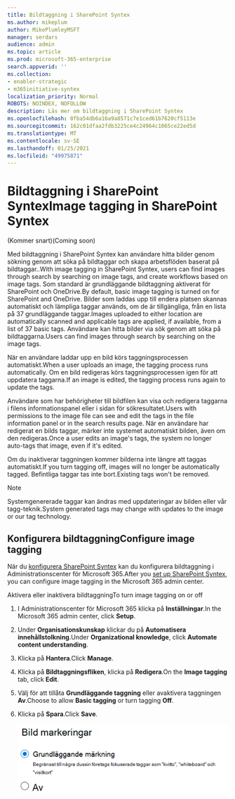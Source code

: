 ```yaml
---
title: Bildtaggning i SharePoint Syntex
ms.author: mikeplum
author: MikePlumleyMSFT
manager: serdars
audience: admin
ms.topic: article
ms.prod: microsoft-365-enterprise
search.appverid: ''
ms.collection:
- enabler-strategic
- m365initiative-syntex
localization_priority: Normal
ROBOTS: NOINDEX, NOFOLLOW
description: Läs mer om bildtaggning i SharePoint Syntex
ms.openlocfilehash: 0fba54db6a16a9a8571c7e1ced61b7620cf5113e
ms.sourcegitcommit: 162c01dfaa2fdb3225ce4c24964c1065ce22ed5d
ms.translationtype: MT
ms.contentlocale: sv-SE
ms.lasthandoff: 01/25/2021
ms.locfileid: "49975871"
---
```

# <a name="image-tagging-in-sharepoint-syntex"></a><span data-ttu-id="9cbfc-103">Bildtaggning i SharePoint Syntex</span><span class="sxs-lookup"><span data-stu-id="9cbfc-103">Image tagging in SharePoint Syntex</span></span>

<span data-ttu-id="9cbfc-104">(Kommer snart)</span><span class="sxs-lookup"><span data-stu-id="9cbfc-104">(Coming soon)</span></span>

<span data-ttu-id="9cbfc-105">Med bildtaggning i SharePoint Syntex kan användare hitta bilder genom sökning genom att söka på bildtaggar och skapa arbetsflöden baserat på bildtaggar..</span><span class="sxs-lookup"><span data-stu-id="9cbfc-105">With image tagging in SharePoint Syntex, users can find images through search by searching on image tags, and create workflows based on image tags.</span></span> <span data-ttu-id="9cbfc-106">Som standard är grundläggande bildtaggning aktiverat för SharePoint och OneDrive.</span><span class="sxs-lookup"><span data-stu-id="9cbfc-106">By default, basic image tagging is turned on for SharePoint and OneDrive.</span></span> <span data-ttu-id="9cbfc-107">Bilder som laddas upp till endera platsen skannas automatiskt och lämpliga taggar används, om de är tillgängliga, från en lista på 37 grundläggande taggar.</span><span class="sxs-lookup"><span data-stu-id="9cbfc-107">Images uploaded to either location are automatically scanned and applicable tags are applied, if available, from a list of 37 basic tags.</span></span> <span data-ttu-id="9cbfc-108">Användare kan hitta bilder via sök genom att söka på bildtaggarna.</span><span class="sxs-lookup"><span data-stu-id="9cbfc-108">Users can find images through search by searching on the image tags.</span></span>

<span data-ttu-id="9cbfc-109">När en användare laddar upp en bild körs taggningsprocessen automatiskt.</span><span class="sxs-lookup"><span data-stu-id="9cbfc-109">When a user uploads an image, the  tagging process runs automatically.</span></span> <span data-ttu-id="9cbfc-110">Om en bild redigeras körs taggningsprocessen igen för att uppdatera taggarna.</span><span class="sxs-lookup"><span data-stu-id="9cbfc-110">If an image is edited, the tagging process runs again to update the tags.</span></span>

<span data-ttu-id="9cbfc-111">Användare som har behörigheter till bildfilen kan visa och redigera taggarna i filens informationspanel eller i sidan för sökresultatet.</span><span class="sxs-lookup"><span data-stu-id="9cbfc-111">Users with permissions to the image file can see and edit the tags in the file information panel or in the search results page.</span></span> <span data-ttu-id="9cbfc-112">När en användare har redigerat en bilds taggar, märker inte systemet automatiskt bilden, även om den redigeras.</span><span class="sxs-lookup"><span data-stu-id="9cbfc-112">Once a user edits an image's tags, the system no longer auto-tags that image, even if it's edited.</span></span>

<span data-ttu-id="9cbfc-113">Om du inaktiverar taggningen kommer bilderna inte längre att taggas automatiskt.</span><span class="sxs-lookup"><span data-stu-id="9cbfc-113">If you turn tagging off, images will no longer be automatically tagged.</span></span> <span data-ttu-id="9cbfc-114">Befintliga taggar tas inte bort.</span><span class="sxs-lookup"><span data-stu-id="9cbfc-114">Existing tags won't be removed.</span></span>

> [!NOTE]
> <span data-ttu-id="9cbfc-115">Systemgenererade taggar kan ändras med uppdateringar av bilden eller vår tagg-teknik.</span><span class="sxs-lookup"><span data-stu-id="9cbfc-115">System generated tags may change with updates to the image or our tag technology.</span></span>


## <a name="configure-image-tagging"></a><span data-ttu-id="9cbfc-116">Konfigurera bildtaggning</span><span class="sxs-lookup"><span data-stu-id="9cbfc-116">Configure image tagging</span></span>

<span data-ttu-id="9cbfc-117">När du [konfigurera SharePoint Syntex](set-up-content-understanding.md) kan du konfigurera bildtaggning i Administrationscenter för Microsoft 365.</span><span class="sxs-lookup"><span data-stu-id="9cbfc-117">After you [set up SharePoint Syntex](set-up-content-understanding.md), you can configure image tagging in the Microsoft 365 admin center.</span></span>  

<span data-ttu-id="9cbfc-118">Aktivera eller inaktivera bildtaggning</span><span class="sxs-lookup"><span data-stu-id="9cbfc-118">To turn image tagging on or off</span></span>

1. <span data-ttu-id="9cbfc-119">I Administrationscenter för Microsoft 365 klicka på **Inställningar**.</span><span class="sxs-lookup"><span data-stu-id="9cbfc-119">In the Microsoft 365 admin center, click **Setup**.</span></span>

2. <span data-ttu-id="9cbfc-120">Under **Organisationskunskap** klickar du på **Automatisera innehållstolkning**.</span><span class="sxs-lookup"><span data-stu-id="9cbfc-120">Under **Organizational knowledge**, click **Automate content understanding**.</span></span>

3. <span data-ttu-id="9cbfc-121">Klicka på **Hantera**.</span><span class="sxs-lookup"><span data-stu-id="9cbfc-121">Click **Manage**.</span></span>

4. <span data-ttu-id="9cbfc-122">Klicka på **Bildtaggningsfliken**, klicka på **Redigera**.</span><span class="sxs-lookup"><span data-stu-id="9cbfc-122">On the **Image tagging** tab, click **Edit**.</span></span>

5. <span data-ttu-id="9cbfc-123">Välj för att tillåta **Grundläggande taggning** eller avaktivera taggningen **Av**.</span><span class="sxs-lookup"><span data-stu-id="9cbfc-123">Choose to allow **Basic tagging** or turn tagging **Off**.</span></span>

6. <span data-ttu-id="9cbfc-124">Klicka på **Spara**.</span><span class="sxs-lookup"><span data-stu-id="9cbfc-124">Click **Save**.</span></span>

    ![Skärmbild på bildtaggningskontrollen](../media/content-understanding/sharepoint-syntex-image-tagging-control.png)
